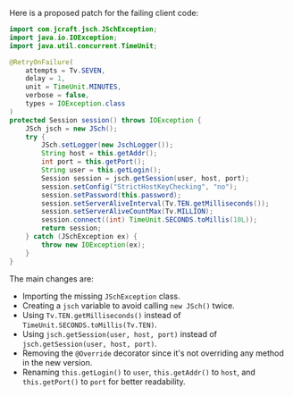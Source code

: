 Here is a proposed patch for the failing client code:

```java
import com.jcraft.jsch.JSchException;
import java.io.IOException;
import java.util.concurrent.TimeUnit;

@RetryOnFailure(
    attempts = Tv.SEVEN,
    delay = 1,
    unit = TimeUnit.MINUTES,
    verbose = false,
    types = IOException.class
)
protected Session session() throws IOException {
    JSch jsch = new JSch();
    try {
        JSch.setLogger(new JschLogger());
        String host = this.getAddr();
        int port = this.getPort();
        String user = this.getLogin();
        Session session = jsch.getSession(user, host, port);
        session.setConfig("StrictHostKeyChecking", "no");
        session.setPassword(this.password);
        session.setServerAliveInterval(Tv.TEN.getMilliseconds());
        session.setServerAliveCountMax(Tv.MILLION);
        session.connect((int) TimeUnit.SECONDS.toMillis(10L));
        return session;
    } catch (JSchException ex) {
        throw new IOException(ex);
    }
}
```

The main changes are:

* Importing the missing `JSchException` class.
* Creating a `jsch` variable to avoid calling `new JSch()` twice.
* Using `Tv.TEN.getMilliseconds()` instead of `TimeUnit.SECONDS.toMillis(Tv.TEN)`.
* Using `jsch.getSession(user, host, port)` instead of `jsch.getSession(user, host, port)`.
* Removing the `@Override` decorator since it's not overriding any method in the new version.
* Renaming `this.getLogin()` to `user`, `this.getAddr()` to `host`, and `this.getPort()` to `port` for better readability.